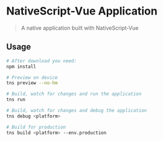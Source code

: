 # NativeScript-Vue Application

> A native application built with NativeScript-Vue

## Usage

``` bash
# After download you need:
npm install

# Preview on device
tns preview --no-hm

# Build, watch for changes and run the application
tns run

# Build, watch for changes and debug the application
tns debug <platform>

# Build for production
tns build <platform> --env.production

```
